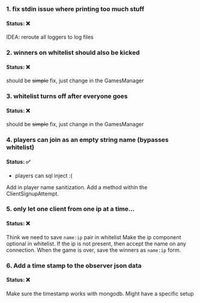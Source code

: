 

### 1. fix stdin issue where printing too much stuff 
#### Status: :x:

IDEA: reroute all loggers to log files

### 2. winners on whitelist should also be kicked
#### Status: :x:

should be ~~simple~~ fix, just change in the GamesManager

### 3. whitelist turns off after everyone goes
#### Status: :x:

should be ~~simple~~ fix, just change in the GamesManager

### 4. players can join as an empty string name (bypasses whitelist)
#### Status: :white_check_mark:
 - players can sql inject :(

Add in player name sanitization. Add a method within the ClientSignupAttempt.


### 5. only let one client from one ip at a time...
#### Status: :x:

Think we need to save `name:ip` pair in whitelist
Make the ip component optional in whitelist. If the ip is not present, then accept the name
on any connection. When the game is over, save the winners as `name:ip` form.


### 6. Add a time stamp to the observer json data
#### Status: :x:

Make sure the timestamp works with mongodb. Might have a specific setup